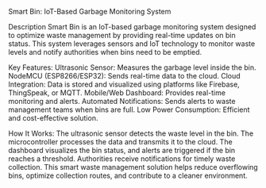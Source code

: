 Smart Bin: IoT-Based Garbage Monitoring System

Description
    Smart Bin is an IoT-based garbage monitoring system designed to optimize waste management by providing real-time updates on bin status. This system leverages sensors and IoT technology 
    to monitor waste levels and notify authorities when bins need to be emptied.

Key Features:
    Ultrasonic Sensor: Measures the garbage level inside the bin.
    NodeMCU (ESP8266/ESP32): Sends real-time data to the cloud.
    Cloud Integration: Data is stored and visualized using platforms like Firebase, ThingSpeak, or MQTT.
    Mobile/Web Dashboard: Provides real-time monitoring and alerts.
    Automated Notifications: Sends alerts to waste management teams when bins are full.
    Low Power Consumption: Efficient and cost-effective solution.

How It Works:
    The ultrasonic sensor detects the waste level in the bin.
    The microcontroller processes the data and transmits it to the cloud.
    The dashboard visualizes the bin status, and alerts are triggered if the bin reaches a threshold.
    Authorities receive notifications for timely waste collection.
    This smart waste management solution helps reduce overflowing bins, optimize collection routes, and contribute to a cleaner environment.
